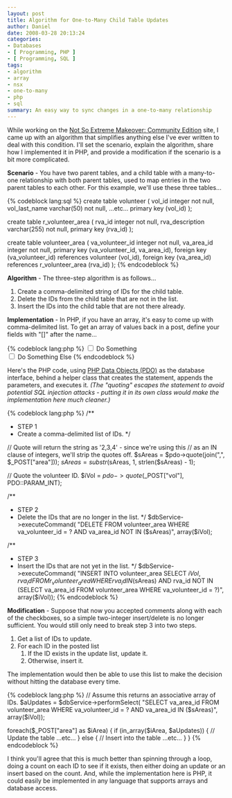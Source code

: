 ```yaml
---
layout: post
title: Algorithm for One-to-Many Child Table Updates
author: Daniel
date: 2008-03-28 20:13:24
categories:
- Databases
- [ Programming, PHP ]
- [ Programming, SQL ]
tags:
- algorithm
- array
- nsx
- one-to-many
- php
- sql
summary: An easy way to sync changes in a one-to-many relationship
---
```


While working on the [Not So Extreme Makeover: Community Edition][nsx] site, I came up with an algorithm that simplifies anything else I've ever written to deal with this condition.  I'll set the scenario, explain the algorithm, share how I implemented it in PHP, and provide a modification if the scenario is a bit more complicated.

**Scenario** - You have two parent tables, and a child table with a many-to-one relationship with both parent tables, used to map entries in the two parent tables to each other.  For this example, we'll use these three tables...

{% codeblock lang:sql %}
create table volunteer (
    vol_id  integer  not null,
    vol_last_name  varchar(50)  not null,
    ...etc...
  primary key (vol_id)
);

create table r_volunteer_area (
    rva_id  integer  not null,
    rva_description  varchar(255)  not null,
  primary key (rva_id)
);

create table volunteer_area (
    va_volunteer_id  integer  not null,
    va_area_id  integer  not null,
  primary key (va_volunteer_id, va_area_id),
  foreign key (va_volunteer_id) references volunteer (vol_id),
  foreign key (va_area_id) references r_volunteer_area (rva_id)
);
{% endcodeblock %}

**Algorithm** - The three-step algorithm is as follows...

1. Create a comma-delimited string of IDs for the child table.
2. Delete the IDs from the child table that are not in the list.
3. Insert the IDs into the child table that are not there already.

**Implementation** - In PHP, if you have an array, it's easy to come up with comma-delimited list.  To get an array of values back in a post, define your fields with "[]" after the name...

{% codeblock lang:php %}
<input type="checkbox" name="area[]" id="chkArea1" value="1" />
<label for="chkArea1">Do Something</label><br />
<input type="checkbox" name="area[]" id="chkArea7" value="7" />
<label for="chkArea7">Do Something Else</label>
{% endcodeblock %}

Here's the PHP code, using [PHP Data Objects (PDO)][pdo] as the database interface, behind a helper class that creates the statement, appends the parameters, and executes it. _(The "quoting" escapes the statement to avoid potential SQL injection attacks - putting it in its own class would make the implementation here much cleaner.)_

{% codeblock lang:php %}
/**
 * STEP 1
 *    Create a comma-delimited list of IDs.
 */

// Quote will return the string as '2,3,4' - since we're using this
// as an IN clause of integers, we'll strip the quotes off.
$sAreas = $pdo->quote(join(",", $_POST["area"]));
$sAreas = substr($sAreas, 1, strlen($sAreas) - 1);

// Quote the volunteer ID.
$iVol = $pdo->quote($_POST["vol"], PDO::PARAM_INT);

/**
 * STEP 2
 *    Delete the IDs that are no longer in the list.
 */
$dbService->executeCommand(
    "DELETE FROM volunteer_area
    WHERE   va_volunteer_id = ?
        AND va_area_id NOT IN ($sAreas)",
    array($iVol);

/**
 * STEP 3
 *    Insert the IDs that are not yet in the list.
 */
$dbService->executeCommand(
    "INSERT INTO volunteer_area
        SELECT $iVol, rva_id
        FROM r_volunteer_area
        WHERE   rva_id IN ($sAreas)
            AND rva_id NOT IN
            (SELECT va_area_id
            FROM volunteer_area
            WHERE va_volunteer_id = ?)",
    array($iVol));
{% endcodeblock %}

**Modification** - Suppose that now you accepted comments along with each of the checkboxes, so a simple two-integer insert/delete is no longer sufficient.  You would still only need to break step 3 into two steps.

1. Get a list of IDs to update.
2. For each ID in the posted list
   1. If the ID exists in the update list, update it.
   2. Otherwise, insert it.

The implementation would then be able to use this list to make the decision without hitting the database every time.

{% codeblock lang:php %}
// Assume this returns an associative array of IDs.
$aUpdates = $dbService->performSelect(
    "SELECT va_area_id
    FROM volunteer_area
    WHERE   va_volunteer_id = ?
        AND va_area_id IN ($sAreas)",
    array($iVol));

foreach($_POST["area"] as $iArea) {
    if (in_array($iArea, $aUpdates)) {
        // Update the table
        ...etc...
    }
    else {
        // Insert into the table
        ...etc...
    }
}
{% endcodeblock %}

I think you'll agree that this is much better than spinning through a loop, doing a count on each ID to see if it exists, then either doing an update or an insert based on the count.  And, while the implementation here is PHP, it could easily be implemented in any language that supports arrays and database access.


[nsx]: //bitbadger.solutions/solutions/nsx "Not So Extreme Makeover: Community Edition &bull; Bit Badger Solutions"
[pdo]: //us.php.net/pdo "PHP Data Objects (PDO)"
